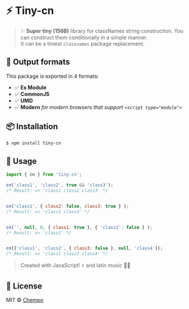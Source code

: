 # ⚡️ Tiny-cn

> ✨ **Super tiny (156B)** library for classNames string construction. You can construct them conditionally in a simple manner.<br>It can be a tiniest `classnames` package replacement.

## 💽 Output formats
This package is exported in 4 formats:
- ✅ **Es Module**
- ✅ **CommonJS**
- ✅ **UMD**
- ✅ **Modern** *for modern browsers that support `<script type="module">`*


## 📦 Installation

```zsh
$ npm install tiny-cn
```


## 🚀 Usage

```js
import { cn } from 'tiny-cn';

cn('class1', 'class2', true && 'class3');
/* Result: => 'class1 class2 class3' */


cn('class1', { class2: false, class3: true } );
/* Result: => 'class1 class3' */


cn('', null, 0, { class1: true }, { 'class2': false } );
/* Result: => 'class1' */


cn(['class1', 'class2', { class3: false }, null, 'class4']);
/* Result: => 'class1 class2 class4' */
```

> Created with JavaScript! ⚡ and latin music 🎺🎵

## 📄 License

MIT © [Chempo](https://github.com/chempogonzalez)
